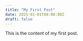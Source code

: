 ```yaml
---
title: "My First Post"
date: 2025-01-01T00:00:00Z
draft: false
---
```


This is the content of my first post.
